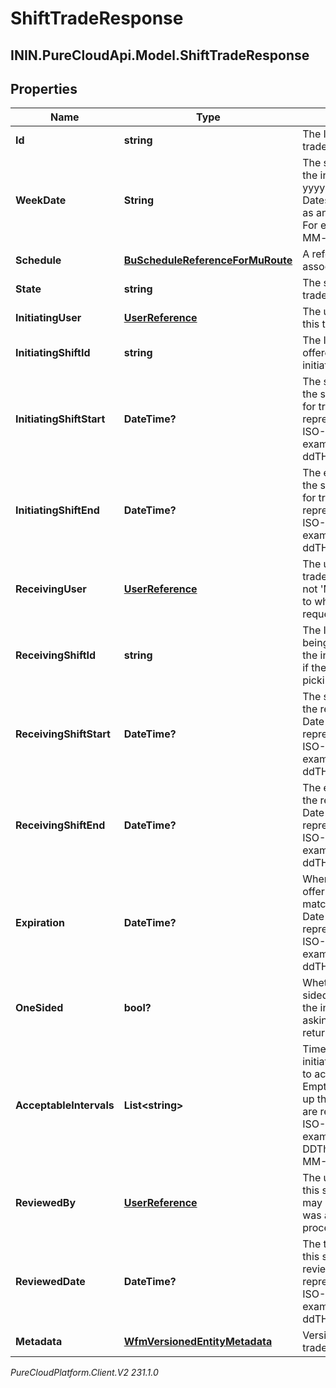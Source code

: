# ShiftTradeResponse

## ININ.PureCloudApi.Model.ShiftTradeResponse

## Properties

|Name | Type | Description | Notes|
|------------ | ------------- | ------------- | -------------|
| **Id** | **string** | The ID of this shift trade | [optional] |
| **WeekDate** | **String** | The start week date of the initiating shift in yyyy-MM-dd format. Dates are represented as an ISO-8601 string. For example: yyyy-MM-dd | [optional] |
| **Schedule** | [**BuScheduleReferenceForMuRoute**](BuScheduleReferenceForMuRoute) | A reference to the associated schedule | [optional] |
| **State** | **string** | The state of this shift trade | [optional] |
| **InitiatingUser** | [**UserReference**](UserReference) | The user who initiated this trade | [optional] |
| **InitiatingShiftId** | **string** | The ID of the shift offered for trade by the initiating user | [optional] |
| **InitiatingShiftStart** | **DateTime?** | The start date/time of the shift being offered for trade. Date time is represented as an ISO-8601 string. For example: yyyy-MM-ddTHH:mm:ss[.mmm]Z | [optional] |
| **InitiatingShiftEnd** | **DateTime?** | The end date/time of the shift being offered for trade. Date time is represented as an ISO-8601 string. For example: yyyy-MM-ddTHH:mm:ss[.mmm]Z | [optional] |
| **ReceivingUser** | [**UserReference**](UserReference) | The user matching the trade, or if the state is not &#39;Matched&#39;, the user to whom the trade request was sent | [optional] |
| **ReceivingShiftId** | **string** | The ID of the shift being exchanged for the initiating shift, null if the receiving user is picking up a shift | [optional] |
| **ReceivingShiftStart** | **DateTime?** | The start date/time of the receiving shift. Date time is represented as an ISO-8601 string. For example: yyyy-MM-ddTHH:mm:ss[.mmm]Z | [optional] |
| **ReceivingShiftEnd** | **DateTime?** | The end date/time of the receiving shift. Date time is represented as an ISO-8601 string. For example: yyyy-MM-ddTHH:mm:ss[.mmm]Z | [optional] |
| **Expiration** | **DateTime?** | When this shift trade offer will expire if not matched or approved. Date time is represented as an ISO-8601 string. For example: yyyy-MM-ddTHH:mm:ss[.mmm]Z | [optional] |
| **OneSided** | **bool?** | Whether this is a one-sided shift trade (e.g. the initiating user is not asking for a shift in return) | [optional] |
| **AcceptableIntervals** | **List&lt;string&gt;** | Time frames when the initiating user is willing to accept trades. Empty means giving up the shift. Intervals are represented as an ISO-8601 string. For example: YYYY-MM-DDThh:mm:ss/YYYY-MM-DDThh:mm:ss | [optional] |
| **ReviewedBy** | [**UserReference**](UserReference) | The user who reviewed this shift trade. The id may be &#39;System&#39; if it was an automated process | [optional] |
| **ReviewedDate** | **DateTime?** | The timestamp when this shift trade was reviewed. Date time is represented as an ISO-8601 string. For example: yyyy-MM-ddTHH:mm:ss[.mmm]Z | [optional] |
| **Metadata** | [**WfmVersionedEntityMetadata**](WfmVersionedEntityMetadata) | Version data for this trade | [optional] |



_PureCloudPlatform.Client.V2 231.1.0_

